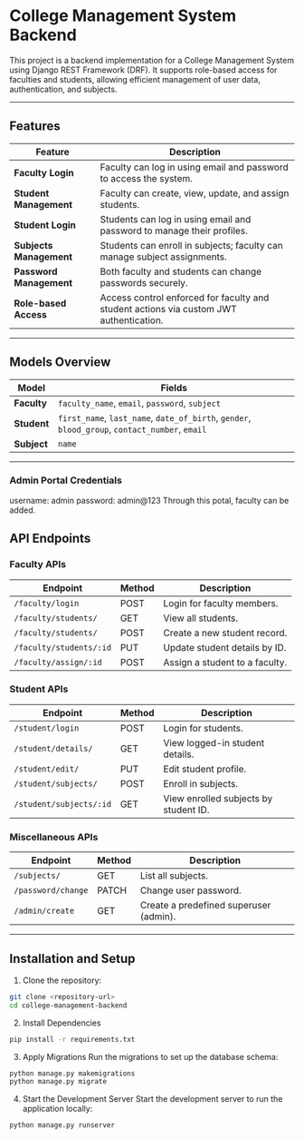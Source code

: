 # College Management System Backend

This project is a backend implementation for a College Management System using Django REST Framework (DRF). It supports role-based access for faculties and students, allowing efficient management of user data, authentication, and subjects.

---

## Features

| **Feature**                    | **Description**                                                                                   |
|--------------------------------|---------------------------------------------------------------------------------------------------|
| **Faculty Login**              | Faculty can log in using email and password to access the system.                                |
| **Student Management**         | Faculty can create, view, update, and assign students.                                           |
| **Student Login**              | Students can log in using email and password to manage their profiles.                           |
| **Subjects Management**        | Students can enroll in subjects; faculty can manage subject assignments.                        |
| **Password Management**        | Both faculty and students can change passwords securely.                                         |
| **Role-based Access**          | Access control enforced for faculty and student actions via custom JWT authentication.           |

---

## Models Overview

| **Model**    | **Fields**                                                                                          |
|--------------|----------------------------------------------------------------------------------------------------|
| **Faculty**  | `faculty_name`, `email`, `password`, `subject`                       |
| **Student**  | `first_name`, `last_name`, `date_of_birth`, `gender`, `blood_group`, `contact_number`, `email`      |
| **Subject**  | `name`                                                          |

---
### Admin Portal Credentials
  username: admin
  password: admin@123
Through this potal, faculty can be added. 

## API Endpoints

### Faculty APIs

| **Endpoint**             | **Method** | **Description**                               |
|--------------------------|------------|-----------------------------------------------|
| `/faculty/login`         | POST       | Login for faculty members.                   |
| `/faculty/students/`     | GET        | View all students.                           |
| `/faculty/students/`     | POST       | Create a new student record.                 |
| `/faculty/students/:id`  | PUT        | Update student details by ID.                |
| `/faculty/assign/:id`    | POST       | Assign a student to a faculty.               |

### Student APIs

| **Endpoint**             | **Method** | **Description**                               |
|--------------------------|------------|-----------------------------------------------|
| `/student/login`         | POST       | Login for students.                          |
| `/student/details/`      | GET        | View logged-in student details.              |
| `/student/edit/`         | PUT        | Edit student profile.                        |
| `/student/subjects/`     | POST       | Enroll in subjects.                          |
| `/student/subjects/:id`  | GET        | View enrolled subjects by student ID.        |

### Miscellaneous APIs

| **Endpoint**             | **Method** | **Description**                               |
|--------------------------|------------|-----------------------------------------------|
| `/subjects/`             | GET        | List all subjects.                           |
| `/password/change`       | PATCH      | Change user password.                        |
| `/admin/create`          | GET        | Create a predefined superuser (admin).       |

---


## Installation and Setup

1. Clone the repository:
```bash
git clone <repository-url>
cd college-management-backend
```

2. Install Dependencies
```bash
pip install -r requirements.txt
```

3. Apply Migrations
Run the migrations to set up the database schema:

```bash
python manage.py makemigrations
python manage.py migrate
```

4. Start the Development Server
Start the development server to run the application locally:

```bash
python manage.py runserver
```
